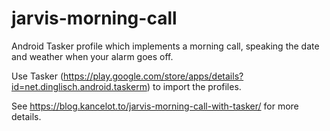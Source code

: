 jarvis-morning-call
===================

Android Tasker profile which implements a morning call, speaking the date and weather
when your alarm goes off.

Use Tasker
(https://play.google.com/store/apps/details?id=net.dinglisch.android.taskerm)
to import the profiles.

See https://blog.kancelot.to/jarvis-morning-call-with-tasker/ for more details.
